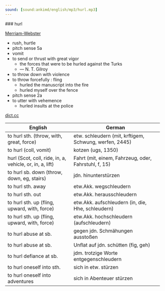```yaml
---
sound: [sound:ankimd/english/mp3/hurl.mp3]
---
```


\### hurl

[Merriam-Webster](https://www.merriam-webster.com/dictionary/hurl)

- rush, hurtle
- pitch sense 5a
- vomit
- to send or thrust with great vigor
    - the forces that were to be hurled against the Turks
    - — N. T. Gilroy
- to throw down with violence
- to throw forcefully : fling
    - hurled the manuscript into the fire
    - hurled myself over the fence
- pitch sense 2a
- to utter with vehemence
    - hurled insults at the police

[dict.cc](https://www.dict.cc/hurl)

| English        | German       |
| -------------- | ------------ |
| to hurl sth. (throw, with, great, force) | etw. schleudern (mit, krftigem, Schwung, werfen, 2445) |
| to hurl (coll, vomit) | kotzen (ugs, 1350) |
| hurl (Scot, coll, ride, in, a, vehicle, or, in, a, lift) | Fahrt (mit, einem, Fahrzeug, oder, Fahrstuhl, f, 15) |
| to hurl sb. down (throw, down, eg, stairs) | jdn. hinunterstürzen |
| to hurl sth. away | etw.Akk. wegschleudern |
| to hurl sth. out | etw.Akk. herausschleudern |
| to hurl sth. up (fling, upward, with, force) | etw.Akk. aufschleudern (in, die, Hhe, schleudern) |
| to hurl sth. up (fling, upward, with, force) | etw.Akk. hochschleudern (aufschleudern) |
| to hurl abuse at sb. | gegen jdn. Schmähungen ausstoßen |
| to hurl abuse at sb. | Unflat auf jdn. schütten (fig, geh) |
| to hurl defiance at sb. | jdm. trotzige Worte entgegenschleudern |
| to hurl oneself into sth. | sich in etw. stürzen |
| to hurl oneself into adventures | sich in Abenteuer stürzen |
